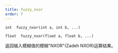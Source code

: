 ```yaml
---
title: fuzzy_nxor
order: 7
---
```


`int  fuzzy_nxor(int a, int b, ...)`

`float  fuzzy_nxor(float a, float b, ...)`

返回输入模糊值的模糊"NXOR"(Zadeh NXOR)运算结果。
